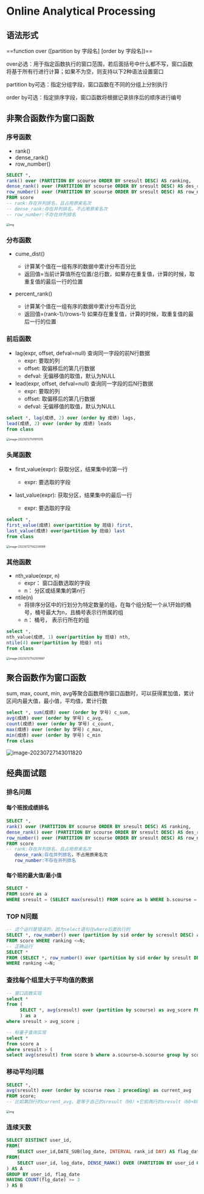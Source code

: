 # Online Analytical Processing

## 语法形式

==function over ([partition by 字段名] [order by 字段名])==

over必选：用于指定函数执行的窗口范围，若后面括号中什么都不写，窗口函数将基于所有行进行计算；如果不为空，则支持以下2种语法设置窗口

partition by可选：指定分组字段，窗口函数在不同的分组上分别执行

order by可选：指定排序字段，窗口函数将根据记录排序后的顺序进行编号







## 非聚合函数作为窗口函数

### 序号函数

* rank()
* dense_rank()
* row_number()

```sql
SELECT *, 
rank() over (PARTITION BY scourse ORDER BY sresult DESC) AS ranking,
dense_rank() over (PARTITION BY scourse ORDER BY sresult DESC) AS des_rank,
row_number() over (PARTITION BY scourse ORDER BY sresult DESC) AS row_num
FROM score 
-- rank:存在并列排名，且占用原来名次
-- dense_rank:存在并列排名，不占用原来名次
-- row_number:不存在并列排名
```

<img src="https://img-blog.csdnimg.cn/img_convert/95dffb4206c768b200d02a938cca161e.jpeg" alt="img" style="zoom:50%;" />

### 分布函数

* cume_dist()
	* 计算某个值在一组有序的数据中累计分布百分比
	* 返回值=当前计算值所在位置/总行数，如果存在重复值，计算的时候，取重复值的最后一行的位置

* percent_rank()
	* 计算某个值在一组有序的数据中累计分布百分比
	* 返回值=(rank-1)/(rows-1) 如果存在重复值，计算的时候，取重复值的最后一行的位置

### 前后函数

* lag(expr, offset, defval=null) 查询同一字段的前N行数据
	* expr: 要取的列
	* offset: 取偏移后的第几行数据
	* defval: 无偏移值的取值，默认为NULL
* lead(expr, offset, defval=null) 查询同一字段的后N行数据
	* expr: 要取的列
	* offset: 取偏移后的第几行数据
	* defval: 无偏移值的取值，默认为NULL

```sql
select *, lag(成绩, 2) over (order by 成绩) lags,
lead(成绩, 2) over (order by 成绩) leads
from class
```

<img src="C:/Users/Lenovo/AppData/Roaming/Typora/typora-user-images/image-20230727141911315.png" alt="image-20230727141911315" style="zoom:50%;" />



### 头尾函数

* first_value(expr): 获取分区，结果集中的第一行
	* expr: 要选取的字段

* last_value(expr): 获取分区，结果集中的最后一行
	* expr: 要选取的字段

```sql
select *, 
first_value(成绩) over(partition by 班级) first,
last_value(成绩) over(partition by 班级) last
from class
```

<img src="C:/Users/Lenovo/AppData/Roaming/Typora/typora-user-images/image-20230727142234069.png" alt="image-20230727142234069" style="zoom:50%;" />

###  其他函数

* nth_value(expr, n)
	* expr： 窗口函数选取的字段
	* n： 分区或结果集的第n行
* ntile(n)
	* 将排序分区中的行划分为特定数量的组，在每个组分配一个从1开始的桶号，桶号最大为n，且桶号表示行所属的组
	* n： 桶号， 表示行所在的组

```sql
select *,
nth_value(成绩, 1) over(partition by 班级) nth,
ntile(4) over(partition by 班级) nti
from class
```

<img src="C:/Users/Lenovo/AppData/Roaming/Typora/typora-user-images/image-20230727142501697.png" alt="image-20230727142501697" style="zoom:50%;" />

## 聚合函数作为窗口函数

sum, max, count, min, avg等聚合函数用作窗口函数时，可以获得累加值，累计区间内最大值，最小值，平均值，累计行数

```sql
select *, sum(成绩) over (order by 学号) c_sum,
avg(成绩) over (order by 学号) c_avg,
count(成绩) over (order by 学号) c_count,
max(成绩) over (order by 学号) c_max,
min(成绩) over (order by 学号) c_min
from class
```

![image-20230727143011820](C:/Users/Lenovo/AppData/Roaming/Typora/typora-user-images/image-20230727143011820.png)

## 经典面试题

### 排名问题

#### 每个班按成绩排名

```sql
SELECT *, 
rank() over (PARTITION BY scourse ORDER BY sresult DESC) AS ranking,
dense_rank() over (PARTITION BY scourse ORDER BY sresult DESC) AS des_rank,
row_number() over (PARTITION BY scourse ORDER BY sresult DESC) AS row_num
FROM score 
-- rank:存在并列排名，且占用原来名次
   dense_rank:存在并列排名，不占用原来名次
   row_number:不存在并列排名
```

#### 每个班的最大值/最小值

```sql
SELECT * 
FROM score as a 
WHERE sresult = (SELECT max(sresult) FROM score as b WHERE b.scourse = a.scourse);-
```

### TOP N问题

```sql
-- 这个运行是错误的，因为select语句在where后面执行的
SELECT *, row_number() over (partition by sid order by scresult DESC) as ranking 
FROM score WHERE ranking <=N;
-- 正确运行
SELECT *
FROM (SELECT *, row_number() over (partition by sid order by sresult DESC) as ranking FROM score)as a 
WHERE ranking <=N;
```

### 查找每个组里大于平均值的数据

```sql
-- 窗口函数实现
select *
from (
     SELECT *, avg(sresult) over (partition by scourse) as avg_score FROM score
     ) as a 
where sresult > avg_score ;

-- 标量子查询实现
select *
from score a
where sresult > (
select avg(sresult) from score b where a.scourse=b.scourse group by scourse)
```

### 移动平均问题

```sql
SELECT *,
avg(sresult) over (order by scourse rows 2 preceding) as current_avg
FROM score;
-- 比如第四行的current_avg，是等于自己的sresult（90）+它前两行的sresult（60+80）的平均值
```

<img src="https://img-blog.csdnimg.cn/img_convert/ef84c056b2f4a9af78ea15e36c4e0f5c.jpeg" alt="img" style="zoom:50%;" />

### 连续天数

```sql
SELECT DISTINCT user_id,
FROM(
    SELECT user_id,DATE_SUB(log_date, INTERVAL rank_id DAY) AS flag_date
FROM(
    SELECT user_id, log_date, DENSE_RANK() OVER (PARTITION BY user_id ORDER BY log_date) AS rank_id FROM users
) AS A
GROUP BY user_id, flag_date
HAVING COUNT(flg_date) >= 3
) AS B
```


